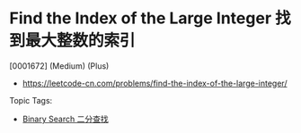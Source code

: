 # Find the Index of the Large Integer 找到最大整数的索引

[0001672] (Medium) (Plus)

- https://leetcode-cn.com/problems/find-the-index-of-the-large-integer/

Topic Tags:

- [Binary Search 二分查找](https://leetcode-cn.com/tag/binary-search/)
